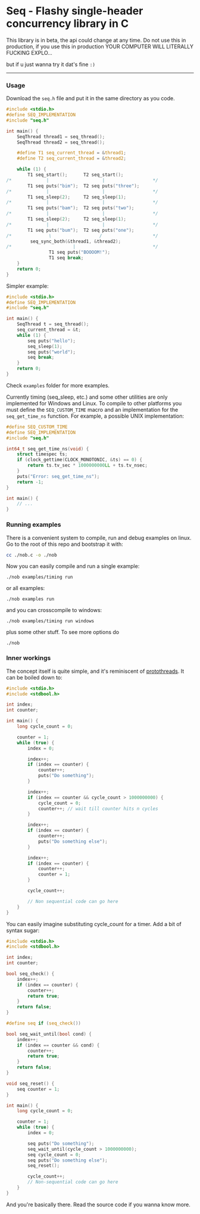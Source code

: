 # Seq - Flashy single-header concurrency library in C

This library is in beta, the api could change at any time. Do not use this in production, if you use this in production YOUR COMPUTER WILL LITERALLY FUCKING EXPLO... 

but if u just wanna try it dat's fine ```:)```


---

### Usage

Download the ```seq.h``` file and put it in the same directory as you code.

```c
#include <stdio.h>
#define SEQ_IMPLEMENTATION
#include "seq.h"

int main() {
    SeqThread thread1 = seq_thread();
    SeqThread thread2 = seq_thread();

    #define T1 seq_current_thread = &thread1;
    #define T2 seq_current_thread = &thread2;

    while (1) {
        T1 seq_start();      T2 seq_start();
/*             |                    |                  */
        T1 seq puts("bim");  T2 seq puts("three");
/*             |                    |                  */
        T1 seq_sleep(2);     T2 seq_sleep(1);
/*             |                    |                  */
        T1 seq puts("bam");  T2 seq puts("two");
/*             |                    |                  */
        T1 seq_sleep(2);     T2 seq_sleep(1);
/*             |                    |                  */
        T1 seq puts("bum");  T2 seq puts("one");
/*              \                  /                   */
         seq_sync_both(&thread1, &thread2);
/*                       |                             */
                T1 seq puts("BOOOOM!");
                T1 seq break;
    }
    return 0;
}
```

Simpler example:

```c
#include <stdio.h>
#define SEQ_IMPLEMENTATION
#include "seq.h"

int main() {
    SeqThread t = seq_thread();
    seq_current_thread = &t;
    while (1) {
        seq puts("hello");
        seq_sleep(1);
        seq puts("world");
        seq break;
    }
    return 0;
}
```
Check ```examples``` folder for more examples.

Currently timing (seq_sleep, etc.) and some other utilities are only implemented for Windows and Linux. To compile to other platforms you must define the ```SEQ_CUSTOM_TIME``` macro and an implementation for the ```seq_get_time_ns``` function. For example, a possible UNIX implementation:

```c
#define SEQ_CUSTOM_TIME
#define SEQ_IMPLEMENTATION
#include "seq.h"

int64_t seq_get_time_ns(void) {
    struct timespec ts;
    if (clock_gettime(CLOCK_MONOTONIC, &ts) == 0) {
        return ts.tv_sec * 1000000000LL + ts.tv_nsec;
    }
    puts("Error: seq_get_time_ns");
    return -1;
}

int main() {
    // ...
}
```


### Running examples

There is a convenient system to compile, run and debug examples on linux. Go to the root of this repo and bootstrap it with:
```bash
cc ./nob.c -o ./nob
```
Now you can easily compile and run a single example:

```./nob examples/timing run```

or all examples:

```./nob examples run```

and you can crosscompile to windows:

```./nob examples/timing run windows```

plus some other stuff. To see more options do

```./nob```

### Inner workings

The concept itself is quite simple, and it's reminiscent of [protothreads](https://dunkels.com/adam/pt/). It can be boiled down to:

```c
#include <stdio.h>
#include <stdbool.h>

int index;
int counter;

int main() {
    long cycle_count = 0;

    counter = 1;
    while (true) {
        index = 0; 

        index++;
        if (index == counter) {
            counter++;
            puts("Do something");
        }

        index++;
        if (index == counter && cycle_count > 1000000000) {
            cycle_count = 0;
            counter++; // wait till counter hits n cycles
        }

        index++;
        if (index == counter) {
            counter++;
            puts("Do something else");
        }

        index++;
        if (index == counter) {
            counter++;
            counter = 1;
        }

        cycle_count++;

        // Non sequential code can go here
    }
}
```
You can easily imagine substituting cycle_count for a timer. Add a bit of syntax sugar:

```c
#include <stdio.h>
#include <stdbool.h>

int index;
int counter;

bool seq_check() {
    index++;
    if (index == counter) {
        counter++;
        return true;
    }
    return false;
}

#define seq if (seq_check())

bool seq_wait_until(bool cond) {
    index++;
    if (index == counter && cond) {
        counter++;
        return true;
    }
    return false;
}

void seq_reset() {
    seq counter = 1;
}

int main() {
    long cycle_count = 0;

    counter = 1;
    while (true) {
        index = 0; 

        seq puts("Do something");
        seq_wait_until(cycle_count > 1000000000);
        seq cycle_count = 0;
        seq puts("Do something else");
        seq_reset();

        cycle_count++;
        // Non-sequential code can go here
    }
}
```

And you're basically there. Read the source code if you wanna know more.
